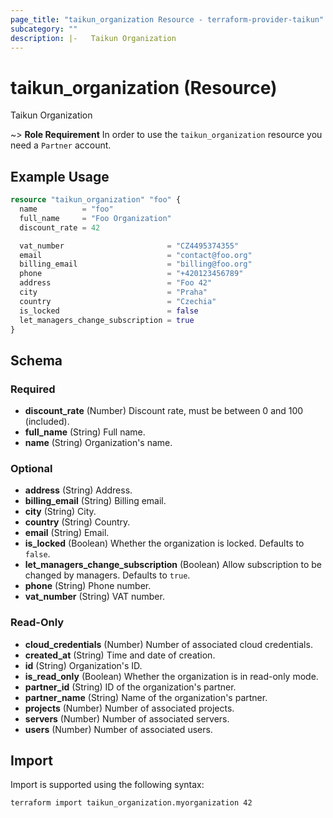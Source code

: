 ```yaml
---
page_title: "taikun_organization Resource - terraform-provider-taikun"
subcategory: ""
description: |-   Taikun Organization
---
```


# taikun_organization (Resource)

Taikun Organization

~> **Role Requirement** In order to use the `taikun_organization` resource you need a `Partner` account.

## Example Usage

```terraform
resource "taikun_organization" "foo" {
  name          = "foo"
  full_name     = "Foo Organization"
  discount_rate = 42

  vat_number                       = "CZ4495374355"
  email                            = "contact@foo.org"
  billing_email                    = "billing@foo.org"
  phone                            = "+420123456789"
  address                          = "Foo 42"
  city                             = "Praha"
  country                          = "Czechia"
  is_locked                        = false
  let_managers_change_subscription = true
}
```

<!-- schema generated by tfplugindocs -->
## Schema

### Required

- **discount_rate** (Number) Discount rate, must be between 0 and 100 (included).
- **full_name** (String) Full name.
- **name** (String) Organization's name.

### Optional

- **address** (String) Address.
- **billing_email** (String) Billing email.
- **city** (String) City.
- **country** (String) Country.
- **email** (String) Email.
- **is_locked** (Boolean) Whether the organization is locked. Defaults to `false`.
- **let_managers_change_subscription** (Boolean) Allow subscription to be changed by managers. Defaults to `true`.
- **phone** (String) Phone number.
- **vat_number** (String) VAT number.

### Read-Only

- **cloud_credentials** (Number) Number of associated cloud credentials.
- **created_at** (String) Time and date of creation.
- **id** (String) Organization's ID.
- **is_read_only** (Boolean) Whether the organization is in read-only mode.
- **partner_id** (String) ID of the organization's partner.
- **partner_name** (String) Name of the organization's partner.
- **projects** (Number) Number of associated projects.
- **servers** (Number) Number of associated servers.
- **users** (Number) Number of associated users.

## Import

Import is supported using the following syntax:

```shell
terraform import taikun_organization.myorganization 42
```
